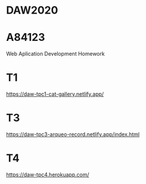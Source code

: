 # DAW2020 
# A84123
Web Aplication Development Homework

# T1
https://daw-tpc1-cat-gallery.netlify.app/

# T3 
https://daw-tpc3-arqueo-record.netlify.app/index.html

# T4
https://daw-tpc4.herokuapp.com/
